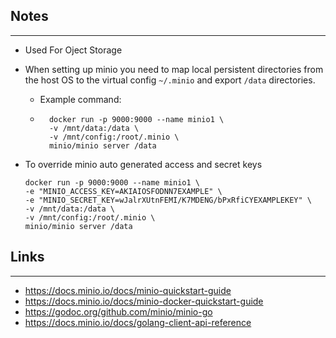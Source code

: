 ## Notes
---
* Used For Oject Storage

* When setting up minio you need to map local persistent directories from the host OS to the virtual config `~/.minio` and export `/data` directories.
    * Example command:
    * ```
        docker run -p 9000:9000 --name minio1 \
        -v /mnt/data:/data \
        -v /mnt/config:/root/.minio \
        minio/minio server /data
      ```
* To override minio auto generated access and secret keys
    ```
    docker run -p 9000:9000 --name minio1 \
    -e "MINIO_ACCESS_KEY=AKIAIOSFODNN7EXAMPLE" \
    -e "MINIO_SECRET_KEY=wJalrXUtnFEMI/K7MDENG/bPxRfiCYEXAMPLEKEY" \
    -v /mnt/data:/data \
    -v /mnt/config:/root/.minio \
    minio/minio server /data
    ```
## Links
---
* https://docs.minio.io/docs/minio-quickstart-guide
* https://docs.minio.io/docs/minio-docker-quickstart-guide
* https://godoc.org/github.com/minio/minio-go
* https://docs.minio.io/docs/golang-client-api-reference